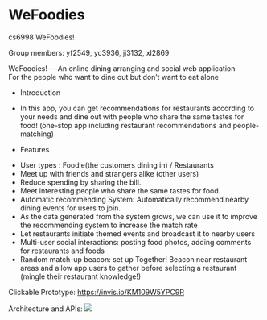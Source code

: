 # WeFoodies

cs6998 WeFoodies!

Group members: yf2549, yc3936, jj3132, xl2869

WeFoodies! -- An online dining arranging and social web application  
For the people who want to dine out but don’t want to eat alone 

* Introduction
- In this app, you can get recommendations for restaurants according to your needs and dine out with people who share the same tastes for food! (one-stop app including restaurant recommendations and people-matching)

* Features
- User types : Foodie(the customers dining in) / Restaurants
- Meet up with friends and strangers alike (other users) 
- Reduce spending by sharing the bill.
- Meet interesting people who share the same tastes for food.
- Automatic recommending System:  Automatically recommend nearby dining events for users to join. 
- As the data generated from the system grows,  we can use it to improve the recommending system to increase the match rate
- Let restaurants initiate themed events and broadcast it to nearby users
- Multi-user social interactions: posting food photos, adding comments for restaurants and foods
- Random match-up beacon: set up Together! Beacon near restaurant areas and allow app users to gather before selecting a restaurant (mingle their restaurant knowledge!)

Clickable Prototype:
https://invis.io/KM109W5YPC9R

Architecture and APIs:
![](architecture.png)
